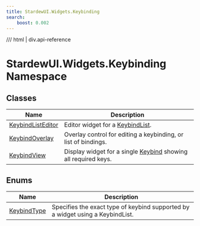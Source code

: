 ```yaml
---
title: StardewUI.Widgets.Keybinding
search:
    boost: 0.002
---
```


<link rel="stylesheet" href="/StardewUI/stylesheets/reference.css" />

/// html | div.api-reference

# StardewUI.Widgets.Keybinding Namespace

## Classes

| Name | Description |
| --- | --- |
| [KeybindListEditor](keybindlisteditor.md) | Editor widget for a [KeybindList](keybindlisteditor.md#keybindlist). |
| [KeybindOverlay](keybindoverlay.md) | Overlay control for editing a keybinding, or list of bindings. |
| [KeybindView](keybindview.md) | Display widget for a single [Keybind](keybindview.md#keybind) showing all required keys. |

## Enums

| Name | Description |
| --- | --- |
| [KeybindType](keybindtype.md) | Specifies the exact type of keybind supported by a widget using a KeybindList. |

